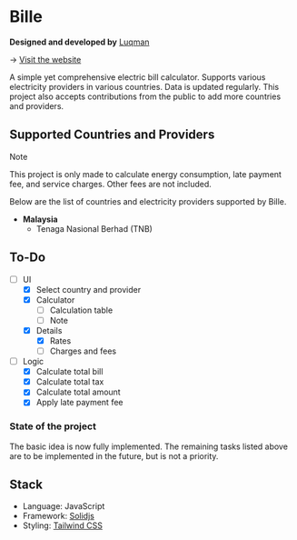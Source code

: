 # Bille

**Designed and developed by** [Luqman](https://theluqmn.github.io)

→ [Visit the website](https://theluqmn.github.io/bille)

A simple yet comprehensive electric bill calculator. Supports various electricity providers in various countries. Data is updated regularly. This project also accepts contributions from the public to add more countries and providers.

## Supported Countries and Providers

> [!NOTE]
> This project is only made to calculate energy consumption, late payment fee, and service charges. Other fees are not included.

Below are the list of countries and electricity providers supported by Bille.

- **Malaysia**
  - Tenaga Nasional Berhad (TNB)

## To-Do

- [ ] UI
  - [x] Select country and provider
  - [x] Calculator
    - [ ] Calculation table
    - [ ] Note
  - [x] Details
    - [x] Rates
    - [ ] Charges and fees
- [ ] Logic
  - [x] Calculate total bill
  - [x] Calculate total tax
  - [x] Calculate total amount
  - [x] Apply late payment fee

### State of the project

The basic idea is now fully implemented. The remaining tasks listed above are to be implemented in the future, but is not a priority.

## Stack

- Language: JavaScript
- Framework: [Solidjs](https://www.solidjs.com/)
- Styling: [Tailwind CSS](https://tailwindcss.com/)
